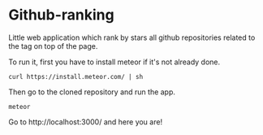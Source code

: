 # Github-ranking

Little web application which rank by stars all github repositories related to the tag on top of the page.

To run it, first you have to install meteor if it's not already done.

```
curl https://install.meteor.com/ | sh
```
Then go to the cloned repository and run the app.

```
meteor
```

Go to http://localhost:3000/ and here you are!
